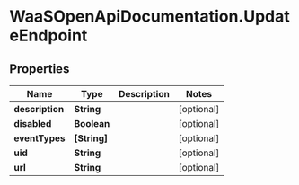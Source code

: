 # WaaSOpenApiDocumentation.UpdateEndpoint

## Properties

Name | Type | Description | Notes
------------ | ------------- | ------------- | -------------
**description** | **String** |  | [optional] 
**disabled** | **Boolean** |  | [optional] 
**eventTypes** | **[String]** |  | [optional] 
**uid** | **String** |  | [optional] 
**url** | **String** |  | [optional] 


